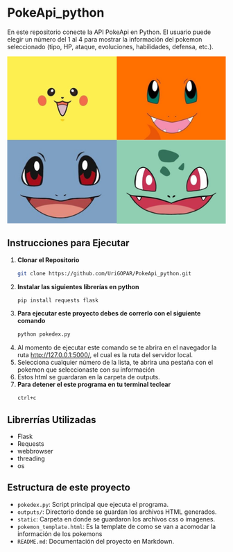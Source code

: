 # PokeApi_python
En este repositorio conecte la API PokeApi en Python. El usuario puede elegir un número del 1 al 4 para mostrar la información del pokemon seleccionado (tipo, HP, ataque, evoluciones, habilidades, defensa, etc.).

![](https://github.com/UriGOPAR/PokeApi_python/blob/main/Pokemon_img.jpg)

## Instrucciones para Ejecutar

1. **Clonar el Repositorio**
   ```bash
   git clone https://github.com/UriGOPAR/PokeApi_python.git
2. **Instalar las siguientes librerías en python**
   ```bash
   pip install requests flask
3. **Para ejecutar este proyecto debes de correrlo con el siguiente comando**
     ```bash
    python pokedex.py
4. Al momento de ejecutar este comando se te abrira en el navegador la ruta http://127.0.0.1:5000/, el cual es la ruta del servidor local.
5. Selecciona cualquier número de la lista, te abrira una pestaña con el pokemon que seleccionaste con su información
6. Estos html se guardaran en la carpeta de outputs.
7. **Para detener el este programa en tu terminal teclear**
    ```bash
    ctrl+c

## Librerrías Utilizadas
- Flask
- Requests
- webbrowser
- threading
- os
## Estructura de este proyecto
- `pokedex.py`: Script principal que ejecuta el programa.
- `outputs/`: Directorio donde se guardan los archivos HTML generados.
- `static`: Carpeta en donde se guardaron los archivos css o imagenes.
- `pokemon_template.html`: Es la template de como se van a acomodar la información de los pokemons
- `README.md`: Documentación del proyecto en Markdown.

